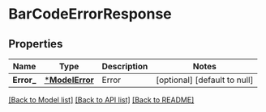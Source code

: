 # BarCodeErrorResponse

## Properties
Name | Type | Description | Notes
------------ | ------------- | ------------- | -------------
**Error_** | [***ModelError**](Error.md) | Error              | [optional] [default to null]

[[Back to Model list]](../README.md#documentation-for-models) [[Back to API list]](../README.md#documentation-for-api-endpoints) [[Back to README]](../README.md)


